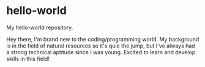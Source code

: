 # hello-world
My hello-world repository.

Hey there, I'm brand new to the coding/programming world. My background is in the field of natural resources so it's quie the jump, but I've always had  a strong technical aptitude since I was young. Excited to learn and develop skills in this field!
